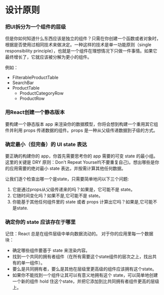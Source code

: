 # 设计原则

### 把UI拆分为一个组件的层级
但是你如何知道什么东西应该是独立的组件？只需在你创建一个函数或者对象时，根据是否使用过相同技术来做决定。一种这样的技术是单一功能原则（single responsibility principle），也就是一个组件在理想情况下只做一件事情。如果它最终增长了，它就应该被分解为更小的组件。

例如：
* FilterableProductTable
 * SearchBar
 * ProductTable
   * ProductCategoryRow
   * ProductRow

### 用React创建一个静态版本
要构建一个静态版本 app 来渲染你的数据模型，你将会想到构建一个重用其它组件并利用 props 传递数据的组件。props 是一种从父级传递数据到子级的方式。

### 确定最小（但完备）的 UI state 表达
要正确的构建你的 app，你首先需要思考你的 app 需要的可变 state 的最小组。这里的关键是 DRY 原则：Don't Repeat Yourself(不要重复自己)。想出哪些是你的应用需要的绝对最小 state 表达，并按需计算其他任何数据。

让我们逐个检查出哪一个是state，只需要简单地问以下三个问题:
1. 它是通过props从父级传递来的吗？如果是，它可能不是 state。
2. 它随时间变化吗？如果不是,它可能不是 state。
3. 你能基于其他任何组件里的 state 或者 props 计算出它吗？如果是,它可能不是state.

### 确定你的 state 应该存在于哪里
记住：React 总是在组件层级中单向数据流动的。
对于你的应用里每一个数据块：

* 确定哪些组件要基于 state 来渲染内容。
* 找到一个共同的拥有者组件（在所有需要这个state组件的层次之上，找出共有的单一组件）。
* 要么是共同拥有者，要么是其他在层级里更高级的组件应该拥有这个state。
* 如果你不能找到一个组件让其可以有意义地拥有这个 state，可以简单地创建一个新的组件 hold 住这个state，并把它添加到比共同拥有者组件更高的层级上。